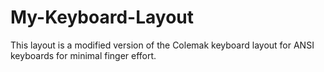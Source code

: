 # My-Keyboard-Layout
This layout is a modified version of the Colemak keyboard layout for ANSI keyboards for minimal finger effort.
